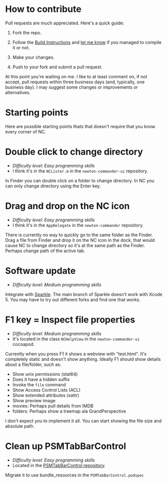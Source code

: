 # How to contribute

Pull requests are much appreciated. Here's a quick guide:

1. Fork the repo.

2. Follow the [Build Instructions](https://github.com/neoneye/newton-commander/blob/master/BUILD_INSTRUCTIONS.md) and [let me know](https://twitter.com/neoneye) if you managed to compile it or not.

3. Make your changes.

4. Push to your fork and submit a pull request.

At this point you're waiting on me. I like to at least comment on, if not accept, pull requests within three business days (and, typically, one business day). I may suggest some changes or improvements or alternatives.


# Starting points

Here are possible starting points thats that doesn't require that you know every corner of NC.


# Double click to change directory

- *Difficulty level: Easy programming skills*
- I think it's in the `NCLister.m` in the `newton-commander-ui` repository.

In Finder you can double click on a folder to change directory.
In NC you can only change directory using the Enter key.


# Drag and drop on the NC icon

- *Difficulty level: Easy programming skills*
- I think it's in the `AppDelegate` in the `newton-commander` repository.

There is currently no way to quickly go to the same folder as the Finder.
Drag a file from Finder and drop it on the NC icon in the dock,
that would cause NC to change directory so it's at the same path as the Finder.
Perhaps change path of the active tab.


# Software update

- *Difficulty level: Medium programming skills*

Integrate with [Sparkle](https://github.com/andymatuschak/Sparkle).
The main branch of Sparkle doesn't work with Xcode 5.
You may have to try out different forks and find one that works.


# F1 key = Inspect file properties

- *Difficulty level: Medium programming skills*
- It's located in the class `NCHelpView` in the `newton-commander-ui` cocoapod.

Currently when you press F1 it shows a webview with "test.html".
It's completely static and doesn't show anything.
Ideally F1 should show details about a file/folder, such as:

- Show unix permissions (stat64)
- Does it have a hidden suffix
- Invoke the `file` command
- Show Access Control Lists (ACL)
- Show extended attributes (xattr)
- Show preview image
- movies: Perhaps pull details from IMDB
- folders: Perhaps show a treemap ala GrandPerspective

I don't expect you to implement it all.
You can start showing the file size and absolute path.


# Clean up PSMTabBarControl

- *Difficulty level: Easy programming skills*
- Located in the [PSMTabBarControl repository](https://github.com/neoneye/PSMTabBarControl).

Migrate it to use bundle_resources in the `PSMTabBarControl.podspec`



